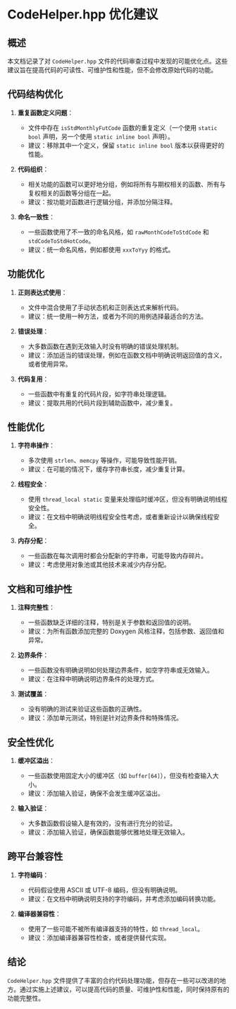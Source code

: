 # CodeHelper.hpp 优化建议

## 概述

本文档记录了对 `CodeHelper.hpp` 文件的代码审查过程中发现的可能优化点。这些建议旨在提高代码的可读性、可维护性和性能，但不会修改原始代码的功能。

## 代码结构优化

1. **重复函数定义问题**：
   - 文件中存在 `isStdMonthlyFutCode` 函数的重复定义（一个使用 `static bool` 声明，另一个使用 `static inline bool` 声明）。
   - 建议：移除其中一个定义，保留 `static inline bool` 版本以获得更好的性能。

2. **代码组织**：
   - 相关功能的函数可以更好地分组，例如将所有与期权相关的函数、所有与复权相关的函数等分组在一起。
   - 建议：按功能对函数进行逻辑分组，并添加分隔注释。

3. **命名一致性**：
   - 一些函数使用了不一致的命名风格，如 `rawMonthCodeToStdCode` 和 `stdCodeToStdHotCode`。
   - 建议：统一命名风格，例如都使用 `xxxToYyy` 的格式。

## 功能优化

1. **正则表达式使用**：
   - 文件中混合使用了手动状态机和正则表达式来解析代码。
   - 建议：统一使用一种方法，或者为不同的用例选择最适合的方法。

2. **错误处理**：
   - 大多数函数在遇到无效输入时没有明确的错误处理机制。
   - 建议：添加适当的错误处理，例如在函数文档中明确说明返回值的含义，或者使用异常。

3. **代码复用**：
   - 一些函数中有重复的代码片段，如字符串处理逻辑。
   - 建议：提取共用的代码片段到辅助函数中，减少重复。

## 性能优化

1. **字符串操作**：
   - 多次使用 `strlen`、`memcpy` 等操作，可能导致性能开销。
   - 建议：在可能的情况下，缓存字符串长度，减少重复计算。

2. **线程安全**：
   - 使用 `thread_local static` 变量来处理临时缓冲区，但没有明确说明线程安全性。
   - 建议：在文档中明确说明线程安全性考虑，或者重新设计以确保线程安全。

3. **内存分配**：
   - 一些函数在每次调用时都会分配新的字符串，可能导致内存碎片。
   - 建议：考虑使用对象池或其他技术来减少内存分配。

## 文档和可维护性

1. **注释完整性**：
   - 一些函数缺乏详细的注释，特别是关于参数和返回值的说明。
   - 建议：为所有函数添加完整的 Doxygen 风格注释，包括参数、返回值和异常。

2. **边界条件**：
   - 一些函数没有明确说明如何处理边界条件，如空字符串或无效输入。
   - 建议：在注释中明确说明边界条件的处理方式。

3. **测试覆盖**：
   - 没有明确的测试来验证这些函数的正确性。
   - 建议：添加单元测试，特别是针对边界条件和特殊情况。

## 安全性优化

1. **缓冲区溢出**：
   - 一些函数使用固定大小的缓冲区（如 `buffer[64]`），但没有检查输入大小。
   - 建议：添加输入验证，确保不会发生缓冲区溢出。

2. **输入验证**：
   - 大多数函数假设输入是有效的，没有进行充分的验证。
   - 建议：添加输入验证，确保函数能够优雅地处理无效输入。

## 跨平台兼容性

1. **字符编码**：
   - 代码假设使用 ASCII 或 UTF-8 编码，但没有明确说明。
   - 建议：在文档中明确说明支持的字符编码，并考虑添加编码转换功能。

2. **编译器兼容性**：
   - 使用了一些可能不被所有编译器支持的特性，如 `thread_local`。
   - 建议：添加编译器兼容性检查，或者提供替代实现。

## 结论

`CodeHelper.hpp` 文件提供了丰富的合约代码处理功能，但存在一些可以改进的地方。通过实施上述建议，可以提高代码的质量、可维护性和性能，同时保持原有的功能完整性。
